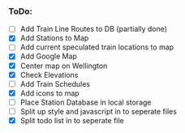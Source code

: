 ### ToDo:

- [ ] Add Train Line Routes to DB (partially done)
- [x] Add Stations to Map
- [ ] Add current speculated train locations to map
- [x] Add Google Map
- [x] Center map on Wellington
- [x] Check Elevations
- [ ] Add Train Schedules
- [x] Add icons to map
- [ ] Place Station Database in local storage
- [ ] Split up style and javascript in to seperate files
- [x] Split todo list in to seperate file